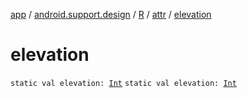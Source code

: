 [app](../../../index.md) / [android.support.design](../../index.md) / [R](../index.md) / [attr](index.md) / [elevation](.)

# elevation

`static val elevation: `[`Int`](https://kotlinlang.org/api/latest/jvm/stdlib/kotlin/-int/index.html)
`static val elevation: `[`Int`](https://kotlinlang.org/api/latest/jvm/stdlib/kotlin/-int/index.html)
